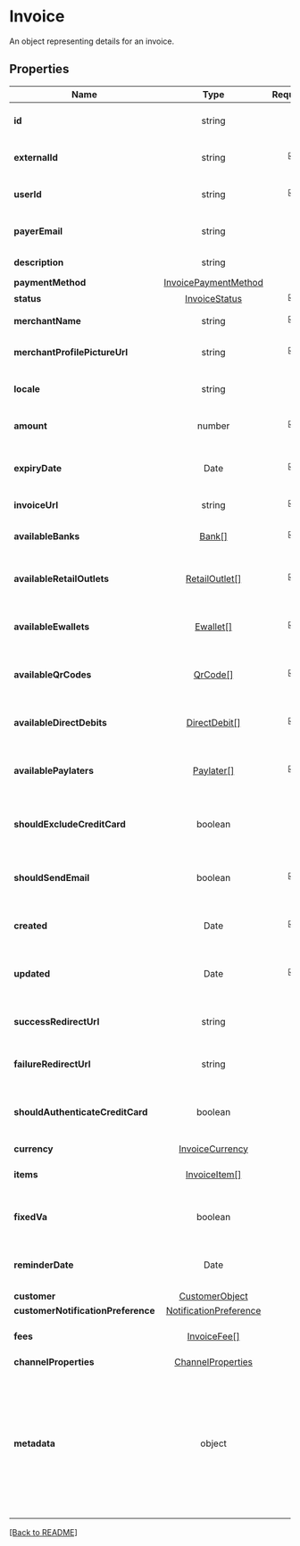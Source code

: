# Invoice

An object representing details for an invoice.

## Properties

| Name | Type | Required | Description | Examples |
|------------|:-------------:|:-------------:|-------------|:-------------:|
| **id** |string |  | The unique identifier for the invoice. | | |
| **externalId** |string | ☑️ | The external identifier for the invoice. | | |
| **userId** |string | ☑️ | The user ID associated with the invoice. | | |
| **payerEmail** |string |  | The email address of the payer. | | |
| **description** |string |  | A description of the invoice. | | |
| **paymentMethod** |[InvoicePaymentMethod](InvoicePaymentMethod.md) |  |  | | |
| **status** |[InvoiceStatus](InvoiceStatus.md) | ☑️ |  | | |
| **merchantName** |string | ☑️ | The name of the merchant. | | |
| **merchantProfilePictureUrl** |string | ☑️ | The URL of the merchant\&#39;s profile picture. | | |
| **locale** |string |  | The locale or language used for the invoice. | | |
| **amount** |number | ☑️ | The total amount of the invoice. | | |
| **expiryDate** |Date | ☑️ | Representing a date and time in ISO 8601 format. | | |
| **invoiceUrl** |string | ☑️ | The URL to view the invoice. | | |
| **availableBanks** |[Bank[]](Bank.md) | ☑️ | An array of available banks for payment. | | |
| **availableRetailOutlets** |[RetailOutlet[]](RetailOutlet.md) | ☑️ | An array of available retail outlets for payment. | | |
| **availableEwallets** |[Ewallet[]](Ewallet.md) | ☑️ | An array of available e-wallets for payment. | | |
| **availableQrCodes** |[QrCode[]](QrCode.md) | ☑️ | An array of available QR codes for payment. | | |
| **availableDirectDebits** |[DirectDebit[]](DirectDebit.md) | ☑️ | An array of available direct debit options for payment. | | |
| **availablePaylaters** |[Paylater[]](Paylater.md) | ☑️ | An array of available pay-later options for payment. | | |
| **shouldExcludeCreditCard** |boolean |  | Indicates whether credit card payments should be excluded. | | |
| **shouldSendEmail** |boolean | ☑️ | Indicates whether email notifications should be sent. | | |
| **created** |Date | ☑️ | Representing a date and time in ISO 8601 format. | | |
| **updated** |Date | ☑️ | Representing a date and time in ISO 8601 format. | | |
| **successRedirectUrl** |string |  | The URL to redirect to on successful payment. | | |
| **failureRedirectUrl** |string |  | The URL to redirect to on payment failure. | | |
| **shouldAuthenticateCreditCard** |boolean |  | Indicates whether credit card authentication is required. | | |
| **currency** |[InvoiceCurrency](InvoiceCurrency.md) |  |  | | |
| **items** |[InvoiceItem[]](InvoiceItem.md) |  | An array of items included in the invoice. | | |
| **fixedVa** |boolean |  | Indicates whether the virtual account is fixed. | | |
| **reminderDate** |Date |  | Representing a date and time in ISO 8601 format. | | |
| **customer** |[CustomerObject](CustomerObject.md) |  |  | | |
| **customerNotificationPreference** |[NotificationPreference](NotificationPreference.md) |  |  | | |
| **fees** |[InvoiceFee[]](InvoiceFee.md) |  | An array of fees associated with the invoice. | | |
| **channelProperties** |[ChannelProperties](ChannelProperties.md) |  |  | | |
| **metadata** |object |  | A free-format JSON for additional information that you may use. Object can be up to 50 keys, with key names up to 40 characters long and values up to 500 characters long. | | |



[[Back to README]](../../README.md)